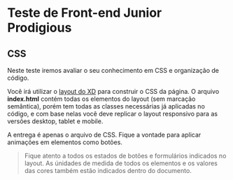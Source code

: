 # Teste de Front-end Junior Prodigious

## CSS

Neste teste iremos avaliar o seu conhecimento em CSS e organização de código.

Você irá utilizar o [layout do XD](https://xd.adobe.com/view/83f7c49b-74d3-459f-bb12-cc9aaed5677f-d6a4/) para construir o CSS da página. O arquivo **index.html** contém todas os elementos do layout (sem marcação semântica), porém tem todas as classes necessárias já aplicadas no código, e com base nelas você deve replicar o layout responsivo para as versões desktop, tablet e mobile.

A entrega é apenas o arquivo de CSS. Fique a vontade para aplicar animações em elementos como botões.

> Fique atento a todos os estados de botões e formulários indicados no layout. As únidades de medida de todos os elementos e os valores das cores também estão indicados dentro do documento.